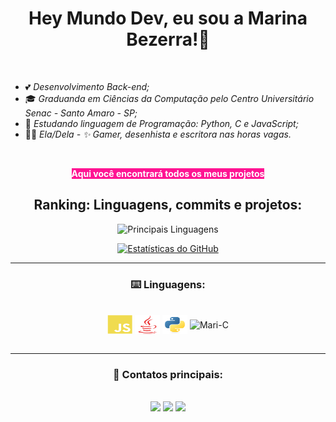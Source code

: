 # <center> **Hey Mundo Dev, eu sou a Marina Bezerra!👋** </center>

<br>

- 💕 *Desenvolvimento Back-end;*
- 🎓 *Graduanda em Ciências da Computação pelo Centro Universitário Senac - Santo Amaro - SP;*
- 📕 *Estudando linguagem de Programação: Python, C e JavaScript;*
- 👧🏻 *Ela/Dela - ✨ Gamer, desenhista e escritora nas horas vagas.*

<br>

**<div align="center"><span style="color:white; background-color:#ff1493;">Aqui você encontrará todos os meus projetos</span></div>**

## <center> **Ranking: Linguagens, commits e projetos:** </center>

<!-- Estatísticas do GitHub em pt-br -->

<p align="center">
  <img height="180" src="https://github-readme-stats.vercel.app/api/top-langs?username=bezmari19&theme=rose&layout=compact&langs_count=8&locale=pt-br" alt="Principais Linguagens"/>
</p>
<p align="center">
  <a href="https://github.com/bezmari19/github-readme-stats">
    <img height="180" src="https://github-readme-stats.vercel.app/api?username=bezmari19&show_icons=true&theme=rose&locale=pt-br" alt="Estatísticas do GitHub"/>
  </a>
</p>
  </a>
</div>
</div>

<hr>

### <center> **⌨️ Linguagens:** </center>

<div style="display: inline_block" align="center"><br>
  <img align="center" alt="Mari-Js" height="30" width="40" src="https://raw.githubusercontent.com/devicons/devicon/master/icons/javascript/javascript-plain.svg">
  <img align="center" alt="Mari-Java" height="30" width="40" src="https://raw.githubusercontent.com/devicons/devicon/master/icons/java/java-plain.svg">
  <img align="center" alt="Mari-Python" height="30" width="40" src="https://raw.githubusercontent.com/devicons/devicon/master/icons/python/python-original.svg">
  <img align="center" alt="Mari-C" height="30" width="40" src="https://cdn.jsdelivr.net/gh/devicons/devicon@latest/icons/c/c-original.svg"></div>
  <br>

<hr>

 ### <center> **📩 Contatos principais:** </center>

<div style="display: inline_block" align="center"><br> 
  <a href = "mailto:marina.bezerraf19@gmail.com"><img src="https://img.shields.io/badge/-Gmail-%23333?style=for-the-badge&logo=gmail&logoColor=white" target="_blank"></a>
  <a href="https://www.linkedin.com/in/marina-ferraz-dev/" target="_blank"><img src="https://img.shields.io/badge/-LinkedIn-%230077B5?style=for-the-badge&logo=linkedin&logoColor=white" target="_blank"></a>
  <a href="https://dev.to/bezmari19" target="_blank"><img src="https://img.shields.io/badge/-Dev.to-%23000000?style=for-the-badge&logo=dev.to&logoColor=white" target="_blank"></a>
</div>
  

  
  
  
